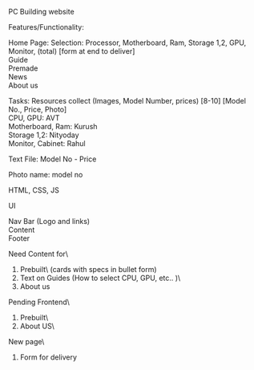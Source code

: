 PC Building website

Features/Functionality:

Home Page:
	  Selection: Processor, Motherboard, Ram, Storage 1,2, GPU, Monitor, (total) [form at end to deliver]\
	  Guide\
	  Premade\
	  News\
	  About us



Tasks:
  Resources collect (Images, Model Number, prices) [8-10] [Model No., Price, Photo]\
	  CPU, GPU: AVT\
	  Motherboard, Ram: Kurush\
	  Storage 1,2: Nityoday\
	  Monitor, Cabinet: Rahul

Text File:
  Model No - Price

Photo name: model no


HTML, CSS, JS

UI

Nav Bar (Logo and links)\
  Content\
  Footer

Need Content for\
1) Prebuilt\ (cards with specs in bullet form)
2) Text on Guides (How to select CPU, GPU, etc.. )\
3) About us

Pending Frontend\
1) Prebuilt\
2) About US\


New page\
1) Form for delivery 
